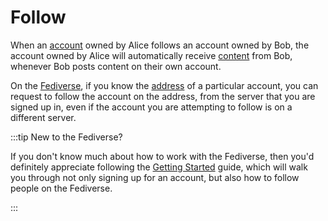 # Follow

When an [account](/docs/glossary/account) owned by Alice follows an account owned by Bob, the account owned by Alice will automatically receive [content](/docs/glossary/content) from Bob, whenever Bob posts content on their own account.

On the [Fediverse](/docs/glossary/fediverse), if you know the [address](/docs/specifications/account-address) of a particular account, you can request to follow the account on the address, from the server that you are signed up in, even if the account you are attempting to follow is on a different server.

:::tip New to the Fediverse?

If you don't know much about how to work with the Fediverse, then you'd definitely appreciate following the [Getting Started](/docs/category/getting-started) guide, which will walk you through not only signing up for an account, but also how to follow people on the Fediverse.

:::